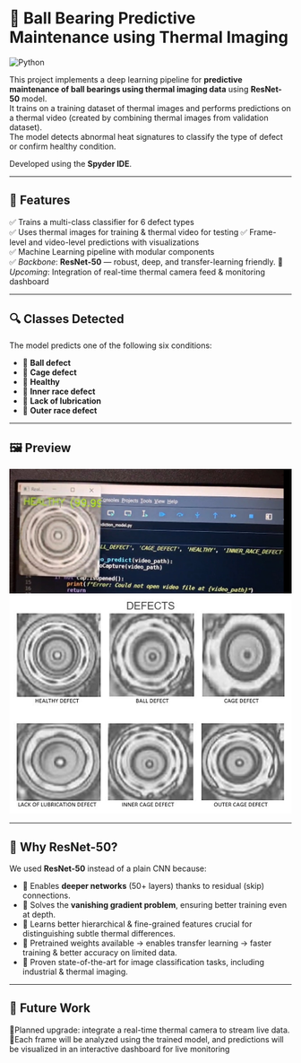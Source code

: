 # 🔧 Ball Bearing Predictive Maintenance using Thermal Imaging

![Python](https://img.shields.io/badge/Python-3.7%2B-blue) 

This project implements a deep learning pipeline for **predictive maintenance of ball bearings using thermal imaging data** using **ResNet-50** model.  
It trains on a training dataset of thermal images and performs predictions on a thermal video (created by combining thermal images from validation dataset).  
The model detects abnormal heat signatures to classify the type of defect or confirm healthy condition.

Developed using the **Spyder IDE**.

---

## 🚀 Features
✅ Trains a multi-class classifier for 6 defect types  
✅ Uses thermal images for training & thermal video for testing
✅ Frame-level and video-level predictions with visualizations  
✅ Machine Learning pipeline with modular components  
✅ *Backbone*: **ResNet-50** — robust, deep, and transfer-learning friendly.
🚧 *Upcoming*: Integration of real-time thermal camera feed & monitoring dashboard

---

## 🔍 Classes Detected
The model predicts one of the following six conditions:
- 🔷 **Ball defect**
- 🔷 **Cage defect**
- 🔷 **Healthy**
- 🔷 **Inner race defect**
- 🔷 **Lack of lubrication**
- 🔷 **Outer race defect**

---

## 🖼️ Preview

![Execution Image](assets/Sample.png)
![Faults detected](assets/Defects.png)

---

## 🧰 Why ResNet-50?
We used **ResNet-50** instead of a plain CNN because:
- 🔷 Enables **deeper networks** (50+ layers) thanks to residual (skip) connections.
- 🔷 Solves the **vanishing gradient problem**, ensuring better training even at depth.
- 🔷 Learns better hierarchical & fine-grained features crucial for distinguishing subtle thermal differences.
- 🔷 Pretrained weights available → enables transfer learning → faster training & better accuracy on limited data.
- 🔷 Proven state-of-the-art for image classification tasks, including industrial & thermal imaging.

---

## 📝 Future Work
🌟Planned upgrade: integrate a real-time thermal camera to stream live data.
🌟Each frame will be analyzed using the trained model, and predictions will be visualized in an interactive dashboard for live monitoring


